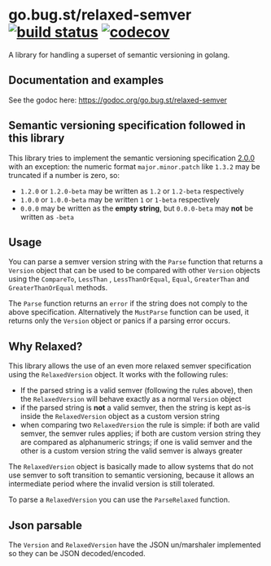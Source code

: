 # go.bug.st/relaxed-semver [![build status](https://github.com/bugst/relaxed-semver/workflows/test/badge.svg)](https://travis-ci.org/bugst/relaxed-semver) [![codecov](https://codecov.io/gh/bugst/relaxed-semver/branch/master/graph/badge.svg)](https://codecov.io/gh/bugst/relaxed-semver)

A library for handling a superset of semantic versioning in golang.

## Documentation and examples

See the godoc here: https://godoc.org/go.bug.st/relaxed-semver

## Semantic versioning specification followed in this library

This library tries to implement the semantic versioning specification [2.0.0](https://semver.org/spec/v2.0.0.html) with an exception: the numeric format `major.minor.patch` like `1.3.2` may be truncated if a number is zero, so:

- `1.2.0` or `1.2.0-beta` may be written as `1.2` or `1.2-beta` respectively
- `1.0.0` or `1.0.0-beta` may be written `1` or `1-beta` respectively
- `0.0.0` may be written as the **empty string**, but `0.0.0-beta` may **not** be written as `-beta`

## Usage

You can parse a semver version string with the `Parse` function that returns a `Version` object that can be used to be compared with other `Version` objects using the `CompareTo`, `LessThan` , `LessThanOrEqual`, `Equal`, `GreaterThan` and `GreaterThanOrEqual` methods.

The `Parse` function returns an `error` if the string does not comply to the above specification. Alternatively the `MustParse` function can be used, it returns only the `Version` object or panics if a parsing error occurs.

## Why Relaxed?

This library allows the use of an even more relaxed semver specification using the `RelaxedVersion` object. It works with the following rules:

- If the parsed string is a valid semver (following the rules above), then the `RelaxedVersion` will behave exactly as a normal `Version` object
- if the parsed string is **not** a valid semver, then the string is kept as-is inside the `RelaxedVersion` object as a custom version string
- when comparing two `RelaxedVersion` the rule is simple: if both are valid semver, the semver rules applies; if both are custom version string they are compared as alphanumeric strings; if one is valid semver and the other is a custom version string the valid semver is always greater

The `RelaxedVersion` object is basically made to allow systems that do not use semver to soft transition to semantic versioning, because it allows an intermediate period where the invalid version is still tolerated.

To parse a `RelaxedVersion` you can use the `ParseRelaxed` function.

## Json parsable

The `Version` and `RelaxedVersion` have the JSON un/marshaler implemented so they can be JSON decoded/encoded.
